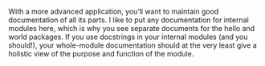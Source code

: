 
With a more advanced application, you’ll want to maintain good documentation of all
its parts. I like to put any documentation for internal modules here, which is why 
you see separate documents for the hello and world packages.
If you use docstrings in your internal modules (and you should!), 
your whole-module documentation should at the very least give a holistic 
view of the purpose and function of the module.
